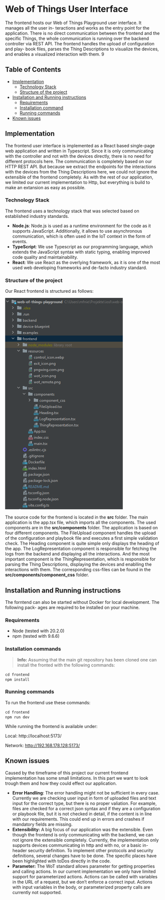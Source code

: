 # Web of Things User Interface

The frontend hosts our Web of Things Playground user interface. It manages all the user in-
teractions and works as the entry point for the application. There is no direct communication
between the frontend and the specific Things, the whole communication is running over the
backend controller via REST API. The frontend handles the upload of configuration and play-
book files, parses the Thing Descriptions to visualize the devices, and enables a visualized
interaction with them.
9


## Table of Contents
- [Implementation](#implementation)
    - [Technology Stack](#technology-stack)
    - [Structure of the project](#structure-of-the-project)
- [Installation and Running instructions](#installation-and-running-instructions)
    - [Requirements](#Requirements)
    - [Installation command](#installation-commands)
    - [Running commands](#running-commands)
- [Known issues](#known-issues)

## Implementation
The frontend user interface is implemented as a React based single-page web application and
written in Typescript. Since it is only communicating with the controller and not with the
devices directly, there is no need for different protocols here. The communication is completely
based on our HTTP REST API. But because we extract the endpoints for the interactions with
the devices from the Thing Descriptions here, we could not ignore the extensible of the frontend
completely. As with the rest of our application, we limited our current implementation to Http,
but everything is build to make an extansion as easy as possible.

### Technology Stack
The frontend uses a technology stack that was selected based on established industry standards.
- **Node.js**: Node.js is used as a runtime environment for the code as it supports JavaScript. Additionally, it allows to use asynchronous communication, which is often used in the IoT context in the form of events.
- **TypeScript**: We use Typescript as our programming language, which extends the JavaScript syntax with static typing, enabling improved code quality and maintainability.
- **React**: We use React as the overlying framework, as it is one of the most used web developing frameworks and de-facto industry standard.

### Structure of the project
Our React frontend is structured as follows:

![Frontend folder structure](./../examples/applicationScreenshots/frontendStructure.png)

The source code for the frontend is located in the **src** folder.
The main application is the app.tsx file, which imports all the components. The used components are in the **src/components** folder. The application is based on four different components.
The FileUpload component handles the upload of the configuration and playbook file and executes a first simple validation check.
The Heading component is quite simple only displays the heading of the app.
The LogRepresentation component is responsible for fetching the logs from the backend and displaying all the interactions.
And the most important component is the ThingRepresentation, which is responsible for parsing the Thing Descriptions, displaying the devices and enablling the interactions with them. The corresponding css-files can be found in the **src/components/component_css** folder.


## Installation and Running instructions
The forntend can also be started without Docker for local development. The following pack-
ages are required to be installed on your machine.

### Requirements
- Node (tested with 20.2.0)
- npm (tested with 9.6.6)

### Installation commands
> **Info:** Assuming that the main git repository has been cloned one can install the fronted with the
following commands:

```
cd frontend
npm install
```


### Running commands
To run the frontend use these commands:

```
cd frontend
npm run dev
```


While running the frontend is available under:

Local: http://localhost:5173/

Network: http://192.168.178.128:5173/

## Known issues

Caused by the timeframe of this project our current frontend implementation has some small
limitations. In this part we want to look trough them and how they could effect our application.


- **Error Handling**:
The error handling might not be sufficient in every case. Currently we are checking user input in form of uploaded files and text input for the correct type, but there is no proper valiation. For example, files are checked for a correct json syntax and if they are a configuration
or playbook file, but it is not checked in detail, if the content is in line with our requirements.
This could end up in errors and crashes if mandatory fields are missing.
- **Extensibility:**
A big focus of our application was the extensible. Even though the frontend is only communicating with the backend, we can not ignore the extensible completely. Currently, the implementation only supports devices communicating in http and with no, or a basic in-header
security definition. To implement other protocols and security definitions, several changes
have to be done. The specific places have been highlighted with toDos directly in the code.
- **Parameter:**
The WoT standard allows parameter for getting properties and calling actions. In
our current implementation we only have limited support for parameterized actions. Actions
can be called with variables in the URL of a request, but we don’t enforce a correct input.
Actions with input variables in the body, or parameterized property calls are currently not
supported.


